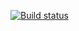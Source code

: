 
[![Build status](https://ci.appveyor.com/api/projects/status/evewpniyx6mvfrw8?svg=true)](https://ci.appveyor.com/project/nanaishere/aqa2-4)
